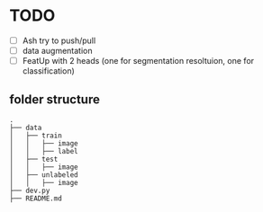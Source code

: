 # TODO

- [ ] Ash try to push/pull
- [ ] data augmentation
- [ ] FeatUp with 2 heads (one for segmentation resoltuion, one for classification)

## folder structure

    .
    ├── data
    │   ├── train
    │   │   ├── image
    │   │   ├── label
    │   ├── test
    │   │   ├── image
    │   ├── unlabeled
    │   │   ├── image
    ├── dev.py
    ├── README.md


